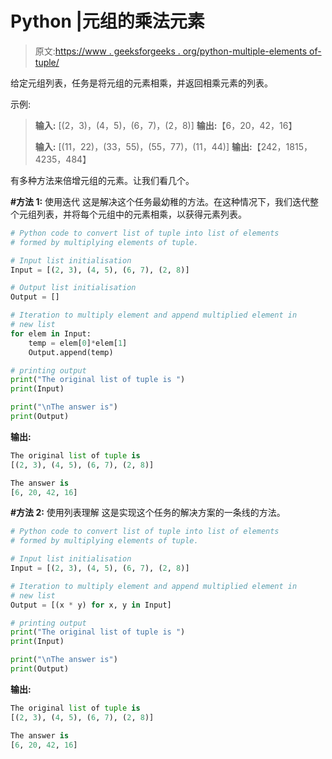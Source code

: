 # Python |元组的乘法元素

> 原文:[https://www . geeksforgeeks . org/python-multiple-elements of-tuple/](https://www.geeksforgeeks.org/python-multiply-elements-of-tuple/)

给定元组列表，任务是将元组的元素相乘，并返回相乘元素的列表。

示例:

> **输入:** [(2，3)，(4，5)，(6，7)，(2，8)]
> **输出:**【6，20，42，16】
> 
> **输入:** [(11，22)，(33，55)，(55，77)，(11，44)]
> **输出:**【242，1815，4235，484】

有多种方法来倍增元组的元素。让我们看几个。

**#方法 1:** 使用迭代
这是解决这个任务最幼稚的方法。在这种情况下，我们迭代整个元组列表，并将每个元组中的元素相乘，以获得元素列表。

```py
# Python code to convert list of tuple into list of elements
# formed by multiplying elements of tuple.

# Input list initialisation
Input = [(2, 3), (4, 5), (6, 7), (2, 8)]

# Output list initialisation
Output = []

# Iteration to multiply element and append multiplied element in 
# new list
for elem in Input:
    temp = elem[0]*elem[1]
    Output.append(temp)

# printing output
print("The original list of tuple is ")
print(Input)

print("\nThe answer is")
print(Output)
```

**输出:**

```py
The original list of tuple is 
[(2, 3), (4, 5), (6, 7), (2, 8)]

The answer is
[6, 20, 42, 16]

```

**#方法 2:** 使用列表理解
这是实现这个任务的解决方案的一条线的方法。

```py
# Python code to convert list of tuple into list of elements
# formed by multiplying elements of tuple.

# Input list initialisation
Input = [(2, 3), (4, 5), (6, 7), (2, 8)]

# Iteration to multiply element and append multiplied element in 
# new list
Output = [(x * y) for x, y in Input]

# printing output
print("The original list of tuple is ")
print(Input)

print("\nThe answer is")
print(Output)
```

**输出:**

```py
The original list of tuple is 
[(2, 3), (4, 5), (6, 7), (2, 8)]

The answer is
[6, 20, 42, 16]

```